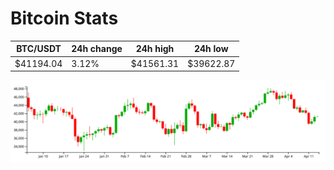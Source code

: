 # Bitcoin Stats

BTC/USDT|24h change|24h high|24h low|
|---|---|---|---|
|$41194.04|3.12%|$41561.31|$39622.87|

<img src="./chart.svg">

